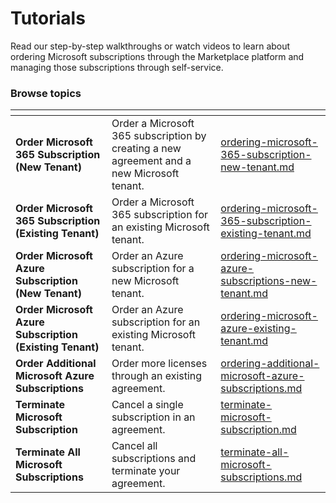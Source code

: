 # Tutorials

Read our step-by-step walkthroughs or watch videos to learn about ordering Microsoft subscriptions through the Marketplace platform and managing those subscriptions through self-service.

### Browse topics <a href="#browse-topics" id="browse-topics"></a>

<table data-card-size="large" data-view="cards"><thead><tr><th></th><th></th><th data-hidden data-card-target data-type="content-ref"></th></tr></thead><tbody><tr><td><strong>Order Microsoft 365 Subscription (New Tenant)</strong></td><td>Order a Microsoft 365 subscription by creating a new agreement and a new Microsoft tenant.</td><td><a href="../../../getting-started/tutorials/microsoft/ordering-microsoft-365-subscription-new-tenant.md">ordering-microsoft-365-subscription-new-tenant.md</a></td></tr><tr><td><strong>Order Microsoft 365 Subscription (Existing Tenant)</strong></td><td>Order a Microsoft 365 subscription for an existing Microsoft tenant.</td><td><a href="../../../getting-started/tutorials/microsoft/ordering-microsoft-365-subscription-existing-tenant.md">ordering-microsoft-365-subscription-existing-tenant.md</a></td></tr><tr><td><strong>Order Microsoft Azure Subscription (New Tenant)</strong></td><td>Order an Azure subscription for a new Microsoft tenant.</td><td><a href="../../../getting-started/tutorials/microsoft/ordering-microsoft-azure-subscriptions-new-tenant.md">ordering-microsoft-azure-subscriptions-new-tenant.md</a></td></tr><tr><td><strong>Order Microsoft Azure Subscription (Existing Tenant)</strong></td><td>Order an Azure subscription for an existing Microsoft tenant.</td><td><a href="../../../getting-started/tutorials/microsoft/ordering-microsoft-azure-existing-tenant.md">ordering-microsoft-azure-existing-tenant.md</a></td></tr><tr><td><strong>Order Additional Microsoft Azure Subscriptions</strong></td><td>Order more licenses through an existing agreement.</td><td><a href="ordering-additional-microsoft-azure-subscriptions.md">ordering-additional-microsoft-azure-subscriptions.md</a></td></tr><tr><td><strong>Terminate Microsoft Subscription</strong></td><td>Cancel a single subscription in an agreement.</td><td><a href="terminate-microsoft-subscription.md">terminate-microsoft-subscription.md</a></td></tr><tr><td><strong>Terminate All Microsoft Subscriptions</strong></td><td>Cancel all subscriptions and terminate your agreement.</td><td><a href="terminate-all-microsoft-subscriptions.md">terminate-all-microsoft-subscriptions.md</a></td></tr></tbody></table>
